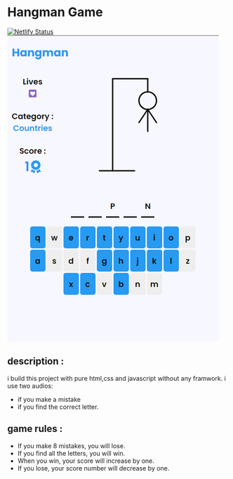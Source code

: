 # Hangman Game
[![Netlify Status](https://api.netlify.com/api/v1/badges/c97f77da-7842-4816-ad5d-ce16b9b29d2a/deploy-status)](https://app.netlify.com/sites/english-hangman/deploys)
![alt text](/design/design%20img.png)

## description :
i build this project with pure html,css and javascript without any framwork.
i use two audios:
- if you make a mistake
- if you find the correct letter.

## game rules :
- If you make 8 mistakes, you will lose.
- If you find all the letters, you will win.
- When you win, your score will increase by one.
- If you lose, your score number will decrease by one.
